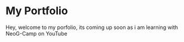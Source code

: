 # My Portfolio

Hey, welcome to my porfolio, its coming up soon as i am learning with NeoG-Camp on YouTube